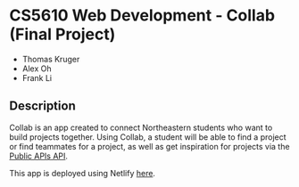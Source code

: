 # CS5610 Web Development - Collab (Final Project)
- Thomas Kruger
- Alex Oh
- Frank Li

## Description
Collab is an app created to connect Northeastern students who want to build projects together. Using Collab, a student will be able to find a project or find teammates for a project, as well as get inspiration for projects via the [Public APIs API](https://github.com/davemachado/public-api).

This app is deployed using Netlify [here](https://neu-colab.netlify.app/).
